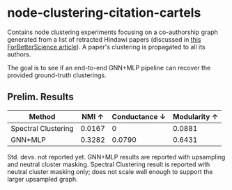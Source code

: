 # node-clustering-citation-cartels

Contains node clustering experiments focusing on a co-authorship graph generated from a list of retracted Hindawi papers (discussed in [this ForBetterScience article](https://forbetterscience.com/2023/01/03/hindawi-garbage-sorting-system-based-on-citations/)). A paper's clustering is propagated to all its authors. 

The goal is to see if an end-to-end GNN+MLP pipeline can recover the provided ground-truth clusterings.

## Prelim. Results

| Method              | NMI ↑  | Conductance ↓ | Modularity ↑ |
|---------------------|--------|---------------|--------------|
| Spectral Clustering | 0.0167 | 0             | 0.0881       |
| GNN+MLP             | 0.3282 | 0.0790        | 0.6431       |

Std. devs. not reported yet.
GNN+MLP results are reported with upsampling and neutral cluster masking.
Spectral Clustering result is reported with neutral cluster masking only; does not scale well enough to support the larger upsampled graph. 